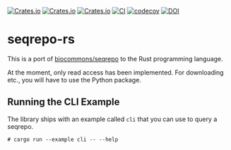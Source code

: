 [![Crates.io](https://img.shields.io/crates/d/seqrepo.svg)](https://crates.io/crates/seqrepo)
[![Crates.io](https://img.shields.io/crates/v/seqrepo.svg)](https://crates.io/crates/seqrepo)
[![Crates.io](https://img.shields.io/crates/l/seqrepo.svg)](https://crates.io/crates/seqrepo)
[![CI](https://github.com/bihealth/seqrepo-rs/actions/workflows/rust.yml/badge.svg)](https://github.com/bihealth/seqrepo-rs/actions/workflows/rust.yml)
[![codecov](https://codecov.io/gh/bihealth/seqrepo-rs/branch/main/graph/badge.svg?token=aZchhLWdzt)](https://codecov.io/gh/bihealth/seqrepo-rs)
[![DOI](https://zenodo.org/badge/602121605.svg)](https://zenodo.org/badge/latestdoi/602121605)

# seqrepo-rs

This is a port of [biocommons/seqrepo](https://github.com/biocommons/seqrepo) to the Rust programming language.

At the moment, only read access has been implemented.
For downloading etc., you will have to use the Python package.

## Running the CLI Example

The library ships with an example called `cli` that you can use to query a seqrepo.

```
# cargo run --example cli -- --help
```
